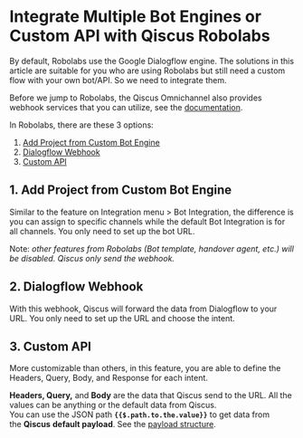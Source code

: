 # Integrate Multiple Bot Engines or Custom API with Qiscus Robolabs

By default, Robolabs use the Google Dialogflow engine. The solutions in this article are suitable for you who are using Robolabs but still need a custom flow with your own bot/API. So we need to integrate them.

Before we jump to Robolabs, the Qiscus Omnichannel also provides webhook services that you can utilize, see the [documentation](https://documentation.qiscus.com/multichannel-customer-service/webhook).

In Robolabs, there are these 3 options:

1. [Add Project from Custom Bot Engine](https://documentation.qiscus.com/robolabs/custom-bot-engine)
2. [Dialogflow Webhook](https://documentation.qiscus.com/robolabs/external-system#dialogflow-webhook)
3. [Custom API](https://documentation.qiscus.com/robolabs/external-system#custom-api)

## 1. Add Project from Custom Bot Engine

Similar to the feature on Integration menu > Bot Integration, the difference is you can assign to specific channels while the default Bot Integration is for all channels. You only need to set up the bot URL.

Note: *other features from Robolabs (Bot template, handover agent, etc.) will be disabled. Qiscus only send the webhook.*

## 2. Dialogflow Webhook

With this webhook, Qiscus will forward the data from Dialogflow to your URL. You only need to set up the URL and choose the intent.

## 3. Custom API

More customizable than others, in this feature, you are able to define the Headers, Query, Body, and Response for each intent.

**Headers, Query,** and **Body** are the data that Qiscus send to the URL. All the values can be anything or the default data from Qiscus.  
You can use the JSON path **`{{$.path.to.the.value}}`** to get data from the **Qiscus** **default payload**. See the [payload structure](https://documentation.qiscus.com/robolabs/external-system#custom-api-configuration).
